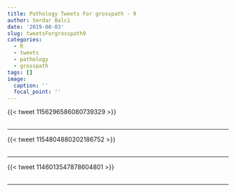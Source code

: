 ```yaml
---
title: Pathology Tweets For grosspath - 9
author: Serdar Balci
date: '2019-08-03'
slug: tweetsForgrosspath9
categories:
  - R
  - tweets
  - pathology
  - grosspath
tags: []
image:
  caption: ''
  focal_point: ''
---
```



{{< tweet 1156296586080739329 >}}
<br>
<br>
<hr>
{{< tweet 1154804880202186752 >}}
<br>
<br>
<hr>
{{< tweet 1146013547878604801 >}}
<br>
<br>
<hr>
